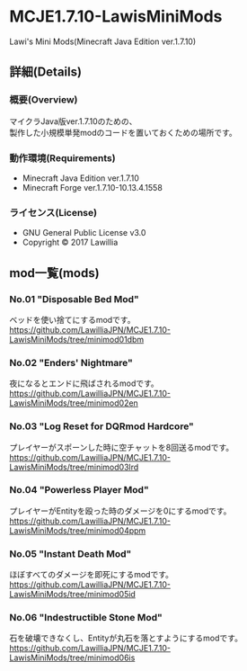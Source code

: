 # MCJE1.7.10-LawisMiniMods  
  
Lawi's Mini Mods(Minecraft Java Edition ver.1.7.10)  
  
## 詳細(Details)  
  
### 概要(Overview)  
マイクラJava版ver.1.7.10のための、  
製作した小規模単発modのコードを置いておくための場所です。  
  
### 動作環境(Requirements)  　
* Minecraft Java Edition ver.1.7.10  
* Minecraft Forge ver.1.7.10-10.13.4.1558  
  
### ライセンス(License)  
* GNU General Public License v3.0  
* Copyright © 2017 Lawillia  
  
## mod一覧(mods)  
  
### No.01 "Disposable Bed Mod"  
  
ベッドを使い捨てにするmodです。  
<https://github.com/LawilliaJPN/MCJE1.7.10-LawisMiniMods/tree/minimod01dbm>  
  
### No.02 "Enders' Nightmare"  
  
夜になるとエンドに飛ばされるmodです。  
<https://github.com/LawilliaJPN/MCJE1.7.10-LawisMiniMods/tree/minimod02en>  
  
### No.03 "Log Reset for DQRmod Hardcore"  
  
プレイヤーがスポーンした時に空チャットを8回送るmodです。  
<https://github.com/LawilliaJPN/MCJE1.7.10-LawisMiniMods/tree/minimod03lrd>  
  
### No.04 "Powerless Player Mod"  
  
プレイヤーがEntityを殴った時のダメージを0にするmodです。  
<https://github.com/LawilliaJPN/MCJE1.7.10-LawisMiniMods/tree/minimod04ppm>  
  
### No.05 "Instant Death Mod"  
  
ほぼすべてのダメージを即死にするmodです。  
<https://github.com/LawilliaJPN/MCJE1.7.10-LawisMiniMods/tree/minimod05id>  

### No.06 "Indestructible Stone Mod"  
  
石を破壊できなくし、Entityが丸石を落とすようにするmodです。  
<https://github.com/LawilliaJPN/MCJE1.7.10-LawisMiniMods/tree/minimod06is>  
